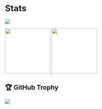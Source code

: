 
<!--
**kojilbj/kojilbj** is a ✨ _special_ ✨ repository because its `README.md` (this file) appears on your GitHub profile.

Here are some ideas to get you started:

- 🔭 I’m currently working on ...
- 🌱 I’m currently learning ...
- 👯 I’m looking to collaborate on ...
- 🤔 I’m looking for help with ...
- 💬 Ask me about ...
- 📫 How to reach me: ...
- 😄 Pronouns: ...
- ⚡ Fun fact: ...
-->
# Stats
<!-- Profile Details -->
<p align="left">
  <img src="http://github-profile-summary-cards.vercel.app/api/cards/profile-details?username=kojilbj&theme=gotham" />
</p>

<!-- Stats & Top Languages -->
<p align="left">
  <a href="https://github.com/anuraghazra/github-readme-stats">
    <img height="150" src="https://github-readme-stats.vercel.app/api?username=kojilbj&show_icons=true&include_all_commits=true&count_private=true&theme=gotham&hide_border=true" />
  </a>
  <a href="https://github.com/anuraghazra/github-readme-stats">
    <img height="150" src="https://github-readme-stats.vercel.app/api/top-langs?username=kojilbj&layout=compact&card_width=370&langs_count=6&theme=gotham&hide_border=true" />
  </a>
</p>

<!-- Trophy Section -->
## 🏆 GitHub Trophy

<p align="left">
  <img src="https://github-profile-trophy.vercel.app/?username=kojilbj&theme=onedark&no-frame=true&row=1&column=6" />
</p>
